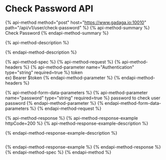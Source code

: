 # Check Password API

{% api-method method="post" host="https://www.gadaga.io:10010" path="/api/v1/user/check-password" %}
{% api-method-summary %}
Check Password
{% endapi-method-summary %}

{% api-method-description %}

{% endapi-method-description %}

{% api-method-spec %}
{% api-method-request %}
{% api-method-headers %}
{% api-method-parameter name="Authentication" type="string" required=true %}
token  
ex\) Bearer $token
{% endapi-method-parameter %}
{% endapi-method-headers %}

{% api-method-form-data-parameters %}
{% api-method-parameter name="password" type="string" required=true %}
password to check user password
{% endapi-method-parameter %}
{% endapi-method-form-data-parameters %}
{% endapi-method-request %}

{% api-method-response %}
{% api-method-response-example httpCode=200 %}
{% api-method-response-example-description %}

{% endapi-method-response-example-description %}

```

```
{% endapi-method-response-example %}
{% endapi-method-response %}
{% endapi-method-spec %}
{% endapi-method %}



